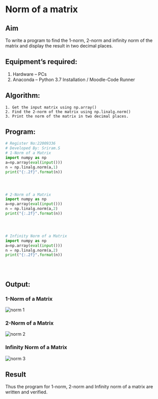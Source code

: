 # Norm of a matrix
## Aim
To write a program to find the 1-norm, 2-norm and infinity norm of the matrix and display the result in two decimal places.
## Equipment’s required:
1.	Hardware – PCs
2.	Anaconda – Python 3.7 Installation / Moodle-Code Runner
## Algorithm:
	1. Get the input matrix using np.array()   
    2. Find the 2-norm of the matrix using np.linalg.norm()
	3. Print the norm of the matrix in two decimal places.
## Program:
```Python
# Register No:22009336
# Developed By: Sriram.S
# 1-Norm of a Matrix
import numpy as np 
a=np.array(eval(input()))
n = np.linalg.norm(a,1)
print("{:.2f}".format(n))




# 2-Norm of a Matrix
import numpy as np 
a=np.array(eval(input()))
n = np.linalg.norm(a,2)
print("{:.2f}".format(n))




# Infinity Norm of a Matrix
import numpy as np 
a=np.array(eval(input()))
n = np.linalg.norm(a,2)
print("{:.2f}".format(n))





```
## Output:
### 1-Norm of a Matrix
![norm 1](https://user-images.githubusercontent.com/119094390/215099161-be99bd7d-f94d-49a6-8b7f-2b270025fdb9.png)


### 2-Norm of a Matrix
![norm 2](https://user-images.githubusercontent.com/119094390/215099253-f7e82cfd-416a-4fd5-ab36-a8ee548f1a76.png)


### Infinity Norm of a Matrix
![norm 3](https://user-images.githubusercontent.com/119094390/215099308-d8ef126d-cc2a-4e36-9043-972f7958ed9b.png)


## Result
Thus the program for 1-norm, 2-norm and Infinity norm of a matrix are written and verified.
